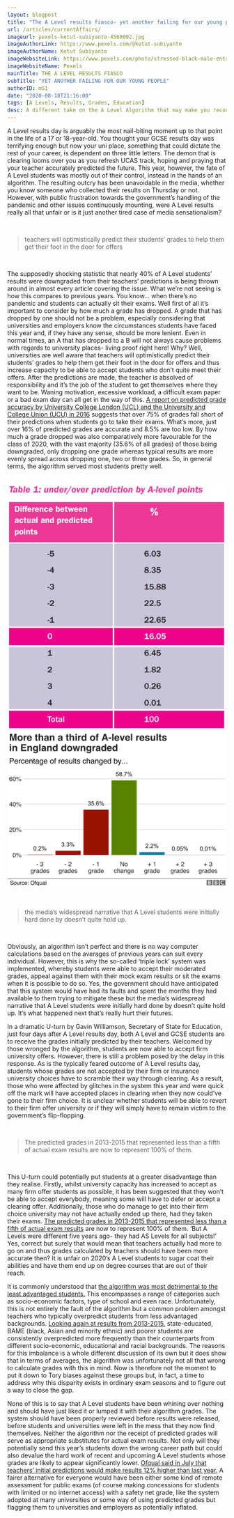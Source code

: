 ```yaml
---
layout: blogpost
title: "The A Level results fiasco- yet another failing for our young people"
url: /articles/currentAffairs/
imageurl: pexels-ketut-subiyanto-4560092.jpg
imageAuthorLink: https://www.pexels.com/@ketut-subiyanto
imageAuthorName: Ketut Subiyanto
imageWebsiteLink: https://www.pexels.com/photo/stressed-black-male-entrepreneur-working-on-laptop-in-park-4560092/
imageWebsiteName: Pexels
mainTitle: THE A LEVEL RESULTS FIASCO
subTitle: "YET ANOTHER FAILING FOR OUR YOUNG PEOPLE"
authorID: mS1
date: "2020-08-18T21:16:00"
tags: [A Levels, Results, Grades, Education]
desc: A different take on the A Level Algorithm that may make you reconsider
---
```


A Level results day is arguably the most nail-biting moment up to that point in the life of a 17 or 18-year-old. You thought your GCSE results day was terrifying enough but now your uni place, something that could dictate the rest of your career, is dependent on three little letters. The demon that is clearing looms over you as you refresh UCAS track, hoping and praying that your teacher accurately predicted the future. This year, however, the fate of A Level students was mostly out of their control, instead in the hands of an algorithm. The resulting outcry has been unavoidable in the media, whether you know someone who collected their results on Thursday or not. However, with public frustration towards the government’s handling of the pandemic and other issues continuously mounting, were A Level results really all that unfair or is it just another tired case of media sensationalism?

<br>
<blockquote class="blockquote text-center">
          <p class="mb-0 font-weight-bold font-italic">teachers will optimistically predict their students’ grades to help them get their foot in the door for offers</p>
        </blockquote><br>

The supposedly shocking statistic that nearly 40% of A Level students’ results were downgraded from their teachers’ predictions is being thrown around in almost every article covering the issue. What we’re not seeing is how this compares to previous years. You know… when there’s no pandemic and students can actually sit their exams. Well first of all it’s important to consider by how much a grade has dropped. A grade that has dropped by one should not be a problem, especially considering that universities and employers know the circumstances students have faced this year and, if they have any sense, should be more lenient. Even in normal times, an A that has dropped to a B will not always cause problems with regards to university places- living proof right here! Why? Well, universities are well aware that teachers will optimistically predict their students’ grades to help them get their foot in the door for offers and thus increase capacity to be able to accept students who don’t quite meet their offers. After the predictions are made, the teacher is absolved of responsibility and it’s the job of the student to get themselves where they want to be. Waning motivation, excessive workload, a difficult exam paper or a bad exam day can all get in the way of this. <a href="https://www.ucu.org.uk/media/8409/Predicted-grades-accuracy-and-impact-Dec-16/pdf/Predicted_grades_report_Dec2016.pdf" target="_blank">A report on predicted grade accuracy by University College London (UCL) and the University and College Union (UCU) in 2016</a> suggests that over 75% of grades fall short of their predictions when students go to take their exams. What’s more, just over 16% of predicted grades are accurate and 8.5% are too low. By how much a grade dropped was also comparatively more favourable for the class of 2020, with the vast majority (35.6% of all grades) of those being downgraded, only dropping one grade whereas typical results are more evenly spread across dropping one, two or three grades. So, in general terms, the algorithm served most students pretty well.

<br>
<div class="graphImg">
    <img src="/assets/predictedvsresults.png" class="img-fluid">
    </div>
<div class="graphImg">
    <img src="/assets/2020results.png" class="img-fluid">
    </div>
<br>

<br>
<blockquote class="blockquote text-center">
          <p class="mb-0 font-weight-bold font-italic">the media’s widespread narrative that A Level students were initially hard done by doesn’t quite hold up.</p>
        </blockquote><br>

Obviously, an algorithm isn’t perfect and there is no way computer calculations based on the averages of previous years can suit every individual. However, this is why the so-called ‘triple lock’ system was implemented, whereby students were able to accept their moderated grades, appeal against them with their mock exam results or sit the exams when it is possible to do so. Yes, the government should have anticipated that this system would have had its faults and spent the months they had available to them trying to mitigate these but the media’s widespread narrative that A Level students were initially hard done by doesn’t quite hold up. It’s what happened next that’s really hurt their futures.

In a dramatic U-turn by Gavin Williamson, Secretary of State for Education, just four days after A Level results day, both A Level and GCSE students are to receive the grades initially predicted by their teachers. Welcomed by those wronged by the algorithm, students are now able to accept firm university offers. However, there is still a problem posed by the delay in this response. As is the typically feared outcome of A Level results day, students whose grades are not accepted by their firm or insurance university choices have to scramble their way through clearing. As a result, those who were affected by glitches in the system this year and were quick off the mark will have accepted places in clearing when they now could’ve gone to their firm choice. It is unclear whether students will be able to revert to their firm offer university or if they will simply have to remain victim to the government’s flip-flopping.

<br>
<blockquote class="blockquote text-center">
          <p class="mb-0 font-weight-bold font-italic">The predicted grades in 2013-2015 that represented less than a fifth of actual exam results are now to represent 100% of them.</p>
        </blockquote><br>

This U-turn could potentially put students at a greater disadvantage than they realise. Firstly, whilst university capacity has increased to accept as many firm offer students as possible, it has been suggested that they won’t be able to accept everybody, meaning some will have to defer or accept a clearing offer. Additionally, those who do manage to get into their firm choice university may not have actually ended up there, had they taken their exams. <a href="https://www.ucu.org.uk/media/8409/Predicted-grades-accuracy-and-impact-Dec-16/pdf/Predicted_grades_report_Dec2016.pdf" target="_blank">The predicted grades in 2013-2015 that represented less than a fifth of actual exam results</a> are now to represent 100% of them. ‘But A Levels were different five years ago- they had AS Levels for all subjects!’ Yes, correct but surely that would mean that teachers actually had more to go on and thus grades calculated by teachers should have been more accurate then? It is unfair on 2020’s A Level students to sugar coat their abilities and have them end up on degree courses that are out of their reach.

It is commonly understood that <a href="https://www.theguardian.com/education/2020/aug/13/england-a-level-downgrades-hit-pupils-from-disadvantaged-areas-hardest" target="_blank">the algorithm was most detrimental to the least advantaged students.</a> This encompasses a range of categories such as socio-economic factors, type of school and even race. Unfortunately, this is not entirely the fault of the algorithm but a common problem amongst teachers who typically overpredict students from less advantaged backgrounds. <a href="https://www.ucu.org.uk/media/8409/Predicted-grades-accuracy-and-impact-Dec-16/pdf/Predicted_grades_report_Dec2016.pdf" target="_blank">Looking again at results from 2013-2015,</a> state-educated, BAME (black, Asian and minority ethnic) and poorer students are consistently overpredicted more frequently than their counterparts from different socio-economic, educational and racial backgrounds. The reasons for this imbalance is a whole different discussion of its own but it does show that in terms of averages, the algorithm was unfortunately not all that wrong to calculate grades with this in mind. Now is therefore not the moment to put it down to Tory biases against these groups but, in fact, a time to address why this disparity exists in ordinary exam seasons and to figure out a way to close the gap.

None of this is to say that A Level students have been whining over nothing and should have just liked it or lumped it with their algorithm grades. The system should have been properly reviewed before results were released, before students and universities were left in the mess that they now find themselves. Neither the algorithm nor the receipt of predicted grades will serve as appropriate substitutes for actual exam results. Not only will they potentially send this year’s students down the wrong career path but could also devalue the hard work of recent and upcoming A Level students whose grades are likely to appear significantly lower. <a href="https://www.bbc.co.uk/news/education-53492283" target="_blank">Ofqual said in July that teachers’ initial predictions would make results 12% higher than last year.</a> A fairer alternative for everyone would have been either some kind of remote assessment for public exams (of course making concessions for students with limited or no internet access) with a safety net grade, like the system adopted at many universities or some way of using predicted grades but flagging them to universities and employers as potentially inflated.